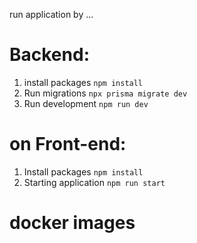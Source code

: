 run application by ...

# Backend:

1. install packages
   `npm install`
2. Run  migrations
   `npx prisma migrate dev`
3. Run  development 
   `npm run dev`

# on Front-end:
1. Install packages
   `npm install`
2. Starting application
   `npm run start`

# docker images


